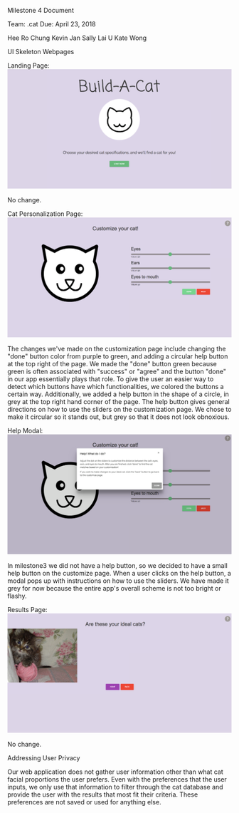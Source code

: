 Milestone 4 Document

Team: .cat
Due: April 23, 2018

Hee Ro Chung
Kevin Jan
Sally Lai U
Kate Wong



UI Skeleton Webpages

Landing Page:
![Landing Page](UISkeleton/landingPageTwo.png.png)

No change.

Cat Personalization Page:
![Customize Page](UISkeleton/customizeTwo.png.png)

The changes we've made on the customization page include changing the "done" button color from purple
to green, and adding a circular help button at the top right of the page. We made the "done" button
green because green is often associated with "success" or "agree" and the button "done" in our app
essentially plays that role. To give the user an easier way to detect which buttons have which
functionalities, we colored the buttons a certain way. Additionally, we added a help button in the
shape of a circle, in grey at the top right hand corner of the page. The help button gives general
directions on how to use the sliders on the customization page. We chose to make it circular so it
stands out, but grey so that it does not look obnoxious.

Help Modal:
![Help Modal](UISkeleton/helpTwo.png.png)

In milestone3 we did not have a help button, so we decided to have a small help button on the customize page.
When a user clicks on the help button, a modal pops up with instructions on how to use the sliders.
We have made it grey for now because the entire app's overall scheme is not too bright or flashy.

Results Page:
![Results](UISkeleton/resultsTwo.png.png)

No change.

Addressing User Privacy

Our web application does not gather user information other than what cat facial proportions the user prefers.
Even with the preferences that the user inputs, we only use that information to filter through the cat
database and provide the user with the results that most fit their criteria. These preferences are not saved
or used for anything else.
